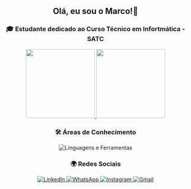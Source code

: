 <h2 align="center">Olá, eu sou o Marco!👋</h2>

<h3 align="center">🎓 Estudante dedicado ao Curso Técnico em Infortmática - SATC</h3>

<div align="center">
  <a href="https://github.com/marcoantoniogava">
    <img height="180em" src="https://github-readme-stats.vercel.app/api?username=marcoantoniogava&show_icons=true&theme=tokyonight&include_all_commits=true&count_private=true"/>
    <img height="180em" src="https://github-readme-stats.vercel.app/api/top-langs/?username=marcoantoniogava&layout=compact&theme=tokyonight&show_icons=true"/>
  </a>
</div>

<div align="center">
  <h3>🛠️ Áreas de Conhecimento</h3>
  <img src="https://skillicons.dev/icons?i=html,css,js,php,py,java,react,nodejs,mysql,cs,cpp" alt="Linguagens e Ferramentas"/>
</div>

<div align="center">
  <h3>🌍 Redes Sociais</h3>
  <a href="https://www.linkedin.com/in/marco-ant%C3%B4nio-de-freitas-gava-a56024363/" target="_blank">
    <img src="https://img.shields.io/badge/-LinkedIn-0077B5?style=for-the-badge&logo=linkedin&logoColor=white" alt="LinkedIn"/>
  </a>
  <a href="https://wa.me/48992017186" target="_blank">
    <img src="https://img.shields.io/badge/-WhatsApp-25D366?style=for-the-badge&logo=whatsapp&logoColor=white" alt="WhatsApp"/>
  </a>
  <a href="https://www.instagram.com/marcoantoniogava/" target="_blank">
    <img src="https://img.shields.io/badge/-Instagram-E4405F?style=for-the-badge&logo=instagram&logoColor=white" alt="Instagram"/>
  </a>
  <a href="mailto:marcogava192425@gmail.com" target="_blank">
    <img src="https://img.shields.io/badge/-Gmail-EA4335?style=for-the-badge&logo=gmail&logoColor=white" alt="Gmail"/>
  </a>
</div>
